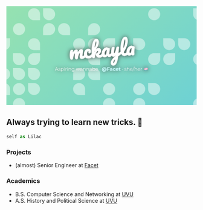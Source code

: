<picture>
	<source srcset="/media/BANNER.avif" type="image/avif" />
	<source srcset="/media/BANNER.webp" type="image/webp" />
	<source srcset="/media/BANNER.jpeg" type="image/jpeg" />
	<img src="/media/BANNER.png" alt="banner image" />
</picture>

## Always trying to learn new tricks. 🐶

```typescript
self as Lilac
```

### Projects

-   (almost) Senior Engineer at [Facet]

### Academics

-   B.S. Computer Science and Networking at [UVU]
-   A.S. History and Political Science at [UVU]

[UVU]: https://uvu.edu "Utah Valley University"
[Facet]: https://facet.ai "Facet"
